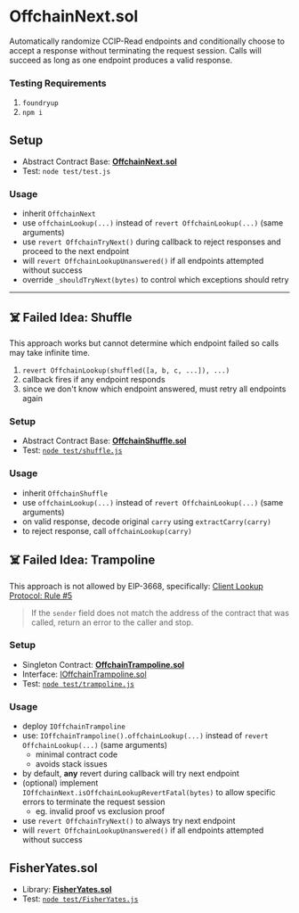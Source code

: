 # OffchainNext.sol

Automatically randomize CCIP-Read endpoints and conditionally choose to accept a response without terminating the request session.  Calls will succeed as long as one endpoint produces a valid response.

### Testing Requirements

1. `foundryup`
1. `npm i`

## Setup

* Abstract Contract Base: [**OffchainNext.sol**](./src/OffchainNext.sol)
* Test: `node test/test.js`

### Usage

* inherit `OffchainNext`
* use `offchainLookup(...)` instead of `revert OffchainLookup(...)` (same arguments)
* use `revert OffchainTryNext()` during callback to reject responses and proceed to the next endpoint
* will `revert OffchainLookupUnanswered()` if all endpoints attempted without success
* override `_shouldTryNext(bytes)` to control which exceptions should retry

---

## ☠️ Failed Idea: Shuffle

This approach works but cannot determine which endpoint failed so calls may take infinite time.

1. `revert OffchainLookup(shuffled([a, b, c, ...]), ...)`
1. callback fires if any endpoint responds
1. since we don't know which endpoint answered, must retry all endpoints again

### Setup

* Abstract Contract Base: [**OffchainShuffle.sol**](./src/OffchainShuffle.sol)
* Test: [`node test/shuffle.js`](./test/shuffle.js)

### Usage

* inherit `OffchainShuffle`
* use `offchainLookup(...)` instead of `revert OffchainLookup(...)` (same arguments)
* on valid response, decode original `carry` using `extractCarry(carry)`
* to reject response, call `offchainLookup(carry)`

## ☠️ Failed Idea: Trampoline

This approach is not allowed by EIP-3668, specifically: [Client Lookup Protocol: Rule #5](https://eips.ethereum.org/EIPS/eip-3668#client-lookup-protocol)

> If the `sender` field does not match the address of the contract that was called, return an error to the caller and stop.

### Setup

* Singleton Contract: [**OffchainTrampoline.sol**](./src/OffchainTrampoline.sol)
* Interface: [IOffchainTrampoline.sol](./src/IOffchainTrampoline.sol)
* Test: [`node test/trampoline.js`](./test/shuffle.js)

### Usage

* deploy `IOffchainTrampoline`
* use: `IOffchainTrampoline().offchainLookup(...)` instead of `revert OffchainLookup(...)` (same arguments)
	* minimal contract code
	* avoids stack issues
* by default, **any** revert during callback will try next endpoint
* (optional) implement `IOffchainNext.isOffchainLookupRevertFatal(bytes)` to allow specific errors to terminate the request session
	* eg. invalid proof vs exclusion proof
* use `revert OffchainTryNext()` to always try next endpoint
* will `revert OffchainLookupUnanswered()` if all endpoints attempted without success

## FisherYates.sol

* Library: [**FisherYates.sol**](./src/FisherYates.sol)
* Test: [`node test/FisherYates.js`](./test/FisherYates.js)
